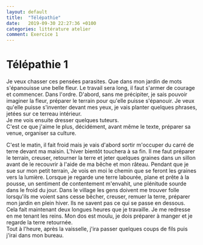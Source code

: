 ```yaml
---
layout: default
title:  "Télépathie"
date:   2019-09-30 22:27:36 +0100
categories: littérature atelier
comment: Exercice 1
---
```

# Télépathie 1

Je veux chasser ces pensées parasites. Que dans mon jardin de mots s'épanouisse une belle fleur. Le travail sera long, il faut s'armer de courage et commencer. Dans l'ordre. D'abord, sans me précipiter, je sais pouvoir imaginer la fleur, préparer le terrain pour qu'elle puisse s'épanouir. Je veux qu'elle puisse s'inventer devant mes yeux, je vais planter quelques phrases, jetées sur ce terreau intérieur.  
Je me vois ensuite dresser quelques tuteurs.  
C'est ce que j'aime le plus, décidément, avant même le texte, préparer sa venue, organiser sa culture.

C'est le matin, il fait froid mais je vais d'abord sortir m'occuper du carré de terre devant ma maisin. L'hiver bientôt touchera à sa fin. Il me faut préparer le terrain, creuser, retourner la terre et jeter quelques graines dans un sillon avant de le recouvrir à l'aide de ma bêche et mon râteau. Pendant que je sue sur mon petit terrain, Je vois en moi le chemin que se feront les graines vers la lumière. Lorsque je regarde une terre labourée, plane et prête à la pousse, un sentiment de contentement m'envahit, une plénitude sourde dans le froid du jour. Dans le village les gens doivent me trouver folle lorsqu'ils me voient sans cesse bêcher, creuser, remuer la terre, préparer mon jardin en plein hiver. Ils ne savent pas ce qui se passe en dessous.  
Cela fait maintenant deux longues heures que je travaille. Je me redresse en me tenant les reins. Mon dos est moulu, je dois préparer à manger et je regarde la terre retournée.  
Tout à l'heure, après la vaisselle, j'ira passer quelques coups de fils puis j'irai dans mon bureau.
